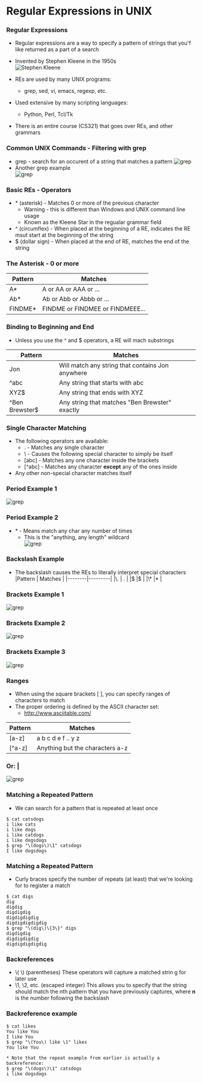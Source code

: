 # Regular Expressions in UNIX

### Regular Expressions
* Regular expressions are a way to specify a pattern of strings that you'f like returned as a part of a search
* Invented by Stephen Kleene in the 1950s  
![Stephen Kleene](/notes/images/image02.png)

* REs are used by many UNIX programs:
  * grep, sed, vi, emacs, regexp, etc.
* Used extensive by many scripting languages:
  * Python, Perl, Tcl/Tk
* There is an entire course (CS321) that goes over REs, and other grammars

### Common UNIX Commands - Filtering with grep
* grep - search for an occurent of a string that matches a pattern
![grep](/notes/images/image03.png)
* Another grep example   
![grep](/notes/images/image04.png)

### Basic REs - Operators
* \* (asterisk) - Matches 0 or more of the previous character
  * Warning - this is different than Windows and UNIX command line usage
  * Known as the Kleene Star in the regualar grammar field
* ^ (circumflex) - When placed at the beginning of a RE, indicates the RE msut start at the beginning of the string
* $ (dollar sign) - When placed at the end of RE, matches the end of the string

### The Asterisk - 0 or more

|Pattern | Matches |
|--------|---------|
|A\*     |A or AA or AAA or ... |
|Ab\*     |Ab or Abb or Abbb or ... |
|FINDME\* | FINDME or FINDMEE or FINDMEEE...|

### Binding to Beginning and End
* Unless you use the ^ and $ operators, a RE will mach substrings

|Pattern | Matches |
|--------|---------|
|Jon | Will match any string that contains Jon anywhere |
|^abc | Any string that starts with abc | 
|XYZ$ | Any string that ends with XYZ |
|^Ben Brewster$ | Any string that matches "Ben Brewster" exactly |

### Single Character Matching 
* The following operators are available:
  *  . - Matches any single character
  *  \ - Causes the following special character to simply be itself
  * [abc] - Matches any one character inside the brackets
  * [^abc] - Matches any character **except** any of the ones inside 
* Any other non-special character matches itself

### Period Example 1
![grep](/notes/images/image05.png)


### Period Example 2
* \* - Means match any char any number of times
  * This is the "anything, any length" wildcard   
![grep](/notes/images/image06.png)

### Backslash Example 
* The backslash causes the REs to literally interpret special characters
|Pattern | Matches |
|--------|---------|
|\\.     | . |
|\$      |$  |
|\\\*    |\* |

### Brackets Example 1
![grep](/notes/images/image07.png)
### Brackets Example 2
![grep](/notes/images/image08.png)
### Brackets Example 3
![grep](/notes/images/image09.png)

### Ranges
* When using the square brackets [ ], you can specify ranges of characters to match
* The proper ordering is defined by the ASCII character set:
  * http://www.asciitable.com/    

|Pattern | Matches |
|--------|---------|
|[a-z] | a b c d e f .. y z|
|[^a-z]| Anything but the characters a-z|

### Or: |   
![grep](/notes/images/image10.png)

### Matching a Repeated Pattern
* We can search for a pattern that is repeated at least once
```
$ cat catsdogs
i like cats
i like dogs
i like catdogs
i like dogsdogs
$ grep "\(dogs\)\1" catsdogs
I like dogsdogs
```

### Matching a Repeated Pattern
* Curly braces specify the number of repeats (at least) that we're looking for to register a match
```
$ cat digs
dig
digdig
digdigdig
digdigdigdig
digdigdigdigdig
$ grep "\(dig\)\{3\}" digs
digdigdig
digdigdigdig
digdigdigdigdig
```
### Backreferences
* \\( \\) (parentheses) These operators will capture a matched strin g for later use
* \\1, \\2, etc. (escaped integer) This allows you to specify that the string should match the nth pattern that you have previously captures, where **n** is the number following the backslash

### Backreference example
```
$ cat likes
You like You
I like You
$ grep "\(You\) like \1" likes
You like You

* Note that the repeat example from earlier is actually a backreference:
$ grep "\(dogs\)\1" catsdogs
i like dogsdogs

